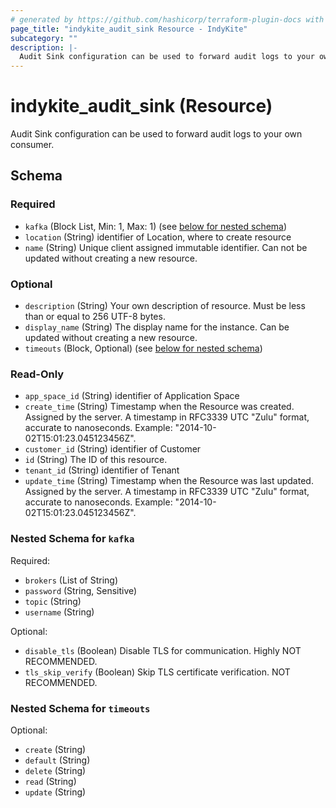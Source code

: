 ```yaml
---
# generated by https://github.com/hashicorp/terraform-plugin-docs with custom templates
page_title: "indykite_audit_sink Resource - IndyKite"
subcategory: ""
description: |-
  Audit Sink configuration can be used to forward audit logs to your own consumer.
---
```


# indykite_audit_sink (Resource)

Audit Sink configuration can be used to forward audit logs to your own consumer.



<!-- schema generated by tfplugindocs -->
## Schema

### Required

- `kafka` (Block List, Min: 1, Max: 1) (see [below for nested schema](#nestedblock--kafka))
- `location` (String) identifier of Location, where to create resource
- `name` (String) Unique client assigned immutable identifier. Can not be updated without creating a new resource.

### Optional

- `description` (String) Your own description of resource. Must be less than or equal to 256 UTF-8 bytes.
- `display_name` (String) The display name for the instance. Can be updated without creating a new resource.
- `timeouts` (Block, Optional) (see [below for nested schema](#nestedblock--timeouts))

### Read-Only

- `app_space_id` (String) identifier of Application Space
- `create_time` (String) Timestamp when the Resource was created. Assigned by the server. A timestamp in RFC3339 UTC "Zulu" format, accurate to nanoseconds. Example: "2014-10-02T15:01:23.045123456Z".
- `customer_id` (String) identifier of Customer
- `id` (String) The ID of this resource.
- `tenant_id` (String) identifier of Tenant
- `update_time` (String) Timestamp when the Resource was last updated. Assigned by the server. A timestamp in RFC3339 UTC "Zulu" format, accurate to nanoseconds. Example: "2014-10-02T15:01:23.045123456Z".

<a id="nestedblock--kafka"></a>
### Nested Schema for `kafka`

Required:

- `brokers` (List of String)
- `password` (String, Sensitive)
- `topic` (String)
- `username` (String)

Optional:

- `disable_tls` (Boolean) Disable TLS for communication. Highly NOT RECOMMENDED.
- `tls_skip_verify` (Boolean) Skip TLS certificate verification. NOT RECOMMENDED.


<a id="nestedblock--timeouts"></a>
### Nested Schema for `timeouts`

Optional:

- `create` (String)
- `default` (String)
- `delete` (String)
- `read` (String)
- `update` (String)
